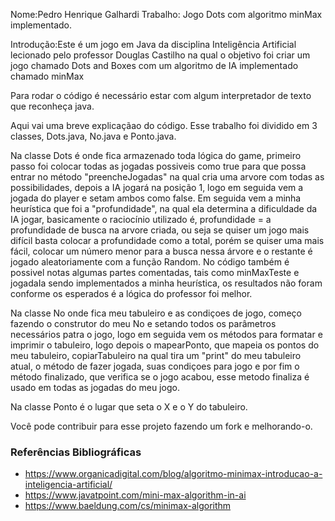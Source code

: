 Nome:Pedro Henrique Galhardi 
Trabalho: Jogo Dots com algoritmo minMax implementado.

Introdução:Este é um jogo em Java da disciplina Inteligência Artificial lecionado pelo professor Douglas Castilho na qual o objetivo foi criar um jogo chamado Dots and Boxes com um algoritmo de IA implementado chamado minMax

Para rodar o código é necessário estar com algum interpretador de texto que reconheça java.

Aqui vai uma breve explicaçãao do código.
Esse trabalho foi dividido em 3 classes, Dots.java, No.java e Ponto.java.

Na classe Dots é onde fica armazenado toda lógica do game, primeiro passo foi colocar todas as jogadas possiveis como true para que possa entrar no método "preencheJogadas" na qual cria uma arvore com todas as 
possibilidades, depois a IA jogará na posição 1, logo em seguida vem a jogada do player e setam ambos como false. Em seguida vem a minha heurística que foi a "profundidade", na qual ela determina a dificuldade da IA
jogar, basicamente o raciocínio utilizado é, profundidade = a profundidade de busca na arvore criada, ou seja se quiser um jogo mais difícil basta colocar a profundidade como a total, porém se quiser uma mais fácil, colocar um número
menor para a busca nessa árvore e o restante é jogado aleatoriamente com a função Random. No código também é possivel notas algumas partes comentadas, tais como minMaxTeste e jogadaIa sendo implementados a minha heurística,
os resultados não foram conforme os esperados é a lógica do professor foi melhor.

Na classe No onde fica meu tabuleiro e as condiçoes de jogo, começo fazendo o construtor do meu No e setando todos os parâmetros necessários patra o jogo, logo em seguida vem os métodos para formatar e imprimir o tabuleiro, logo depois
o mapearPonto, que mapeia os pontos do meu tabuleiro, copiarTabuleiro na qual tira um "print" do meu tabuleiro atual, o método de fazer jogada, suas condiçoes para jogo e por fim o método finalizado, que verifica se o jogo acabou,
esse metodo finaliza é usado em todas as jogadas do meu jogo.

Na classe Ponto é o lugar que seta o X e o Y do tabuleiro.

Você pode contribuir para esse projeto fazendo um fork e melhorando-o.

### Referências Bibliográficas 
- https://www.organicadigital.com/blog/algoritmo-minimax-introducao-a-inteligencia-artificial/ 
- https://www.javatpoint.com/mini-max-algorithm-in-ai
- https://www.baeldung.com/cs/minimax-algorithm